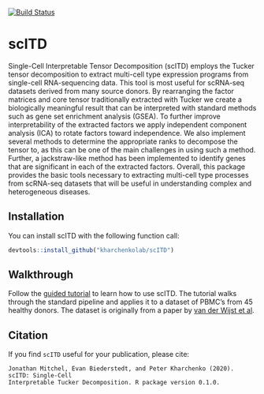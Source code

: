 
<!-- README.md is generated from README.Rmd. Please edit that file -->

<!-- badges: start -->

[![Build
Status](https://travis-ci.com/kharchenkolab/scITD.svg?branch=master)](https://travis-ci.com/github/kharchenkolab/scITD)
<!-- badges: end -->

# scITD

Single-Cell Interpretable Tensor Decomposition (scITD) employs the
Tucker tensor decomposition to extract multi-cell type expression
programs from single-cell RNA-sequencing data. This tool is most useful
for scRNA-seq datasets derived from many source donors. By rearranging
the factor matrices and core tensor traditionally extracted with Tucker
we create a biologically meaningful result that can be interpreted with
standard methods such as gene set enrichment analysis (GSEA). To further
improve interpretability of the extracted factors we apply independent
component analysis (ICA) to rotate factors toward independence. We also
implement several methods to determine the appropriate ranks to
decompose the tensor to, as this can be one of the main challenges in
using such a method. Further, a jackstraw-like method has been
implemented to identify genes that are significant in each of the
extracted factors. Overall, this package provides the basic tools
necessary to extracting multi-cell type processes from scRNA-seq
datasets that will be useful in understanding complex and heterogeneous
diseases.

## Installation

You can install scITD with the following function call:

``` r
devtools::install_github("kharchenkolab/scITD")
```

## Walkthrough

Follow the [guided tutorial](http://pklab.med.harvard.edu/jonathan/) to
learn how to use scITD. The tutorial walks through the standard pipeline
and applies it to a dataset of PBMC’s from 45 healthy donors. The
dataset is originally from a paper by [van der Wijst et
al](https://www.ncbi.nlm.nih.gov/pmc/articles/PMC5905669/).

## Citation

If you find `scITD` useful for your publication, please cite:

    Jonathan Mitchel, Evan Biederstedt, and Peter Kharchenko (2020). scITD: Single-Cell
    Interpretable Tucker Decomposition. R package version 0.1.0.
